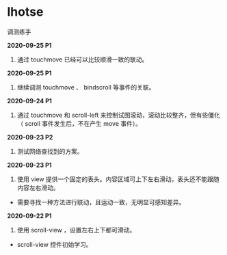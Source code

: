 # lhotse
调测练手

**2020-09-25 P1**
1. 通过 touchmove 已经可以比较顺滑一致的联动。

**2020-09-25 P1**
1. 继续调测 touchmove 、 bindscroll 等事件的关联。

**2020-09-24 P1**
1. 通过 touchmove 和 scroll-left 来控制试图滚动，滚动比较整齐，但有些僵化（ scroll 事件发生后，不在产生 move 事件）。

**2020-09-23 P2**
1. 测试网络查找到的方案。

**2020-09-23 P1**
1. 使用 view 提供一个固定的表头。内容区域可上下左右滑动，表头还不能跟随内容左右滑动。
- 需要寻找一种方法进行联动，且运动一致，无明显可感知差异。

**2020-09-22 P1**
1. 使用 scroll-view ，设置左右上下都可滑动。
- scroll-view 控件初始学习。
